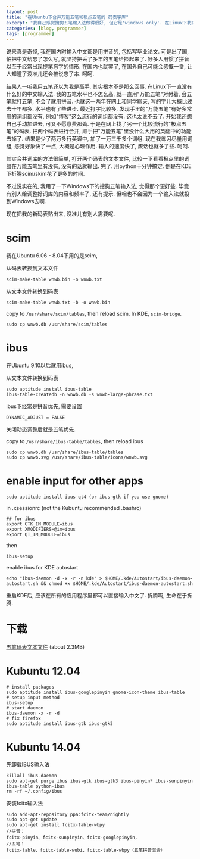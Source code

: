 ```yaml
---
layout: post
title: "在Ubuntu下合并万能五笔和极点五笔的 码表字库"
excerpt: "我自己感觉搜狗五笔输入法做得很好, 但它是'windows only'. 在Linux下我只好利用码表功能, 把'万能五笔'和'极点五笔'合并起来做一个大词库来凑合着用. 码表的好处是在scim和ibus下都能用."
categories: [blog, programmer]
tags: [programmer]
---
```


说来真是奇怪, 我在国内时输入中文都是用拼音的, 包括写毕业论文. 可是出了国, 怕把中文给忘了怎么写, 就坚持把丢了多年的五笔给捡起来了. 好多人用惯了拼音以至于经常出现提笔忘字的情形. 在国内也就罢了, 在国外自己可能会感慨一番, 让人知道了没准儿还会被说忘了本. 呵呵. 

结果人一听我用五笔还以为我是高手, 其实根本不是那么回事. 在Linux下一直没有什么好的中文输入法. 我的五笔水平也不怎么高, 就一直用"万能五笔"对付着, 会五笔就打五笔, 不会了就用拼音. 也就这一两年在网上和同学聊天, 写的字儿大概比过去十年都多. 水平也有了些进步. 最近打字比较多, 发现手里的"万能五笔"有好多常用的词组都没有, 例如"博客"这么流行的词组都没有. 这也太说不去了. 开始我还想自己手动加进去, 可又不愿意费那劲. 于是在网上找了另一个比较流行的"极点五笔"的码表. 把两个码表进行合并, 顺手把"万能五笔"里没什么大用的英翻中的功能去掉了. 结果是少了两万多行英译中, 加了一万三千多个词组. 现在我练习尽量用词组, 感觉好象快了一点, 大概是心理作用. 输入的速度快了, 废话也就多了些. 呵呵.

其实合并词库的方法很简单, 打开两个码表的文本文件, 比较一下看看极点里的词组在万能五笔里有没有, 没有的话就输出. 完了. 用python十分钟搞定. 倒是在KDE下折腾scim/skim花了更多的时间. 

不过说实在的, 我用了一下Windows下的搜狗五笔输入法, 觉得那个更好些. 毕竟有别人给调整好词库的内容和频率了, 还有提示. 但咱也不会因为一个输入法就投到Windows去啊.

现在把我的新码表贴出来, 没准儿有别人需要呢. 

scim
========
我在Ubuntu 6.06 - 8.04下用的是scim, 

从码表转换到文本文件

    scim-make-table wnwb.bin -o wnwb.txt 

从文本文件转换到码表

    scim-make-table wnwb.txt -b -o wnwb.bin

copy to `/usr/share/scim/tables`, then reload scim. In KDE, `scim-bridge`.

    sudo cp wnwb.db /usr/share/scim/tables


ibus
======
在Ubuntu 9.10以后就用ibus, 

从文本文件转换到码表

    sudo aptitude install ibus-table
    ibus-table-createdb -n wnwb.db -s wnwb-large-phrase.txt

ibus下经常是拼音优先, 需要设置

    DYNAMIC_ADJUST = FALSE

关闭动态调整后就是五笔优先.

copy to `/usr/share/ibus-table/tables`, then reload ibus

    sudo cp wnwb.db /usr/share/ibus-table/tables
    sudo cp wnwb.svg /usr/share/ibus-table/icons/wnwb.svg


enable input for other apps
==============================
    sudo aptitude install ibus-qt4 (or ibus-gtk if you use gnome)

in .xsessionrc (not the Kubuntu recommended .bashrc)

    ## for ibus
    export GTK_IM_MODULE=ibus
    export XMODIFIERS=@im=ibus
    export QT_IM_MODULE=ibus

then 

    ibus-setup

enable ibus for KDE autostart

    echo "ibus-daemon -d -x -r -n kde" > $HOME/.kde/Autostart/ibus-daemon-autostart.sh && chmod +x $HOME/.kde/Autostart/ibus-daemon-autostart.sh

重启KDE后, 应该在所有的应用程序里都可以直接输入中文了. 折腾啊, 生命在于折腾.  

下载
=======
[五笔码表文本文件](/media/content/wnwb-large-phrase.tar.gz) (about 2.3MB)

Kubuntu 12.04
=================

    # install packages
    sudo aptitude install ibus-googlepinyin gnome-icon-theme ibus-table
    # setup input method
    ibus-setup 
    # start daemon
    ibus-daemon -x -r -d
    # fix firefox
    sudo aptitude install ibus-gtk ibus-gtk3


Kubuntu 14.04
=================

先卸载IBUS输入法

    killall ibus-daemon
    sudo apt-get purge ibus ibus-gtk ibus-gtk3 ibus-pinyin* ibus-sunpinyin
    ibus-table python-ibus
    rm -rf ~/.config/ibus

安装fcitx输入法

    sudo add-apt-repository ppa:fcitx-team/nightly
    sudo apt-get update
    sudo apt-get install fcitx-table-wbpy
    //拼音：
    fcitx-pinyin、fcitx-sunpinyin、fcitx-googlepinyin，
    //五笔：
    fcitx-table、fcitx-table-wubi、fcitx-table-wbpy（五笔拼音混合）


